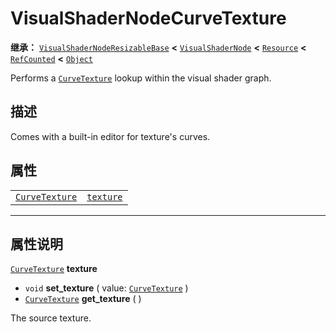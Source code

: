 <!-- ⚠ 请勿编辑本文件 ⚠ -->
<!-- 本文档使用脚本从 WeDot 引擎源码仓库生成。 -->
<!-- 生成脚本：https://github.com/WeDot-Engine/WeDot/tree/master/doc/tools/make_md.py； -->
<!-- 原文件：https://github.com/WeDot-Engine/WeDot/tree/master/doc/classes/VisualShaderNodeCurveTexture.xml。 -->

<div id="_class_visualshadernodecurvetexture"></div>

# VisualShaderNodeCurveTexture

**继承：** [`VisualShaderNodeResizableBase`](class_visualshadernoderesizablebase.md) **<** [`VisualShaderNode`](class_visualshadernode.md) **<** [`Resource`](class_resource.md) **<** [`RefCounted`](class_refcounted.md) **<** [`Object`](class_object.md)

Performs a [`CurveTexture`](class_curvetexture.md) lookup within the visual shader graph.

## 描述

Comes with a built-in editor for texture's curves.

## 属性

|||
|:-:|:--|
| [`CurveTexture`](class_curvetexture.md) | [`texture`](class_visualshadernodecurvetexture.md#class_visualshadernodecurvetexture_property_texture) |

<!-- rst-class:: classref-section-separator -->

---

## 属性说明

<div id="_class_visualshadernodecurvetexture_property_texture"></div>

[`CurveTexture`](class_curvetexture.md) **texture** <div id="class_visualshadernodecurvetexture_property_texture"></div>

- `void` **set_texture** ( value: [`CurveTexture`](class_curvetexture.md) )
- [`CurveTexture`](class_curvetexture.md) **get_texture** ( )

The source texture.

[^virtual]: 本方法通常需要用户覆盖才能生效。
[^const]: 本方法无副作用，不会修改该实例的任何成员变量。
[^vararg]: 本方法除了能接受在此处描述的参数外，还能够继续接受任意数量的参数。
[^constructor]: 本方法用于构造某个类型。
[^static]: 调用本方法无需实例，可直接使用类名进行调用。
[^operator]: 本方法描述的是使用本类型作为左操作数的有效运算符。
[^bitfield]: 这个值是由下列位标志构成位掩码的整数。
[^void]: 无返回值。
